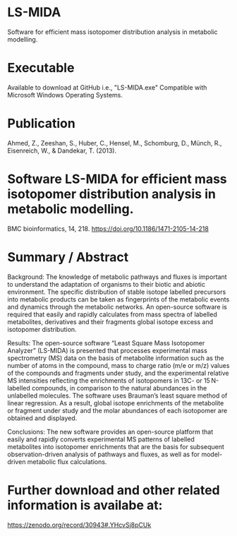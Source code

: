 # LS-MIDA
Software for efficient mass isotopomer distribution analysis in metabolic modelling.

# Executable
Available to download at GitHub i.e., "LS-MIDA.exe"
Compatible with Microsoft Windows Operating Systems.

# Publication
Ahmed, Z., Zeeshan, S., Huber, C., Hensel, M., Schomburg, D., Münch, R., Eisenreich, W., & Dandekar, T. (2013). 
# Software LS-MIDA for efficient mass isotopomer distribution analysis in metabolic modelling. 
BMC bioinformatics, 14, 218. https://doi.org/10.1186/1471-2105-14-218

# Summary / Abstract
Background: The knowledge of metabolic pathways and fluxes is important to understand the adaptation of organisms to their biotic and abiotic environment. The specific distribution of stable isotope labelled precursors into metabolic products can be taken as fingerprints of the metabolic events and dynamics through the metabolic networks. An open-source software is required that easily and rapidly calculates from mass spectra of labelled metabolites, derivatives and their fragments global isotope excess and isotopomer distribution.

Results: The open-source software “Least Square Mass Isotopomer Analyzer” (LS-MIDA) is presented that processes experimental mass spectrometry (MS) data on the basis of metabolite information such as the number of atoms in the compound, mass to charge ratio (m/e or m/z) values of the compounds and fragments under study, and the experimental relative MS intensities reflecting the enrichments of isotopomers in 13C- or 15 N-labelled compounds, in comparison to the natural abundances in the unlabelled molecules. The software uses Brauman’s least square method of linear regression. As a result, global isotope enrichments of the metabolite or fragment under study and the molar abundances of each isotopomer are obtained and displayed.

Conclusions: The new software provides an open-source platform that easily and rapidly converts experimental MS patterns of labelled metabolites into isotopomer enrichments that are the basis for subsequent observation-driven analysis of pathways and fluxes, as well as for model-driven metabolic flux calculations.

# Further download and other related information is availabe at:
https://zenodo.org/record/30943#.YHcvSj8pCUk
